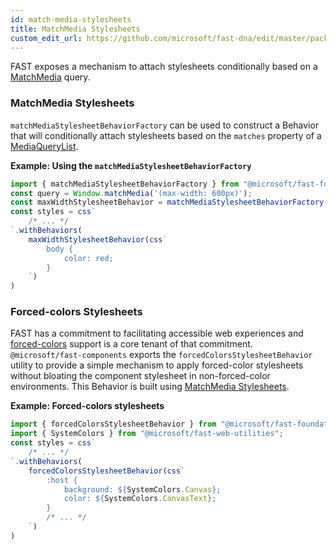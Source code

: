 ```yaml
---
id: match-media-stylesheets
title: MatchMedia Stylesheets
custom_edit_url: https://github.com/microsoft/fast-dna/edit/master/packages/web-components/fast-components/docs/design/styling-components.md
---
```


FAST exposes a mechanism to attach stylesheets conditionally based on a [MatchMedia](https://developer.mozilla.org/en-US/docs/Web/API/Window/matchMedia) query.

### MatchMedia Stylesheets
`matchMediaStylesheetBehaviorFactory` can be used to construct a Behavior that will conditionally attach stylesheets based on the `matches` property of a [MediaQueryList](https://developer.mozilla.org/en-US/docs/Web/API/MediaQueryList).

__Example: Using the `matchMediaStylesheetBehaviorFactory`__
```js
import { matchMediaStylesheetBehaviorFactory } from "@microsoft/fast-foundation";
const query = Window.matchMedia('(max-width: 600px)');
const maxWidthStylesheetBehavior = matchMediaStylesheetBehaviorFactory(query)
const styles = css`
    /* ... */
`.withBehaviors(
    maxWidthStylesheetBehavior(css`
        body {
            color: red;
        }
    `)
)
```

### Forced-colors Stylesheets
FAST has a commitment to facilitating accessible web experiences and [forced-colors](https://developer.mozilla.org/en-US/docs/Web/CSS/@media/forced-colors) support is a core tenant of that commitment. `@microsoft/fast-components` exports the `forcedColorsStylesheetBehavior` utility to provide a simple mechanism to apply forced-color stylesheets without bloating the component stylesheet in non-forced-color environments. This Behavior is built using [MatchMedia Stylesheets](#matchmedia-stylesheets).

__Example: Forced-colors stylesheets__
```js
import { forcedColorsStylesheetBehavior } from "@microsoft/fast-foundation";
import { SystemColors } from "@microsoft/fast-web-utilities";
const styles = css`
    /* ... */
`.withBehaviors(
    forcedColorsStylesheetBehavior(css`
        :host {
            background: ${SystemColors.Canvas};
            color: ${SystemColors.CanvasText};
        }
        /* ... */
    `)
)
```


